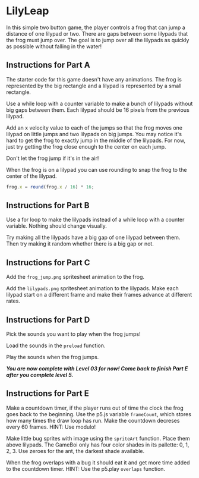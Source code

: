 # LilyLeap

In this simple two button game, the player controls a frog that can jump a distance of one lilypad or two. There are gaps between some lilypads that the frog must jump over. The goal is to jump over all the lilypads as quickly as possible without falling in the water!

## Instructions for Part A

The starter code for this game doesn't have any animations. The frog is represented by the big rectangle and a lilypad is represented by a small rectangle.

Use a while loop with a counter variable to make a bunch of lilypads without big gaps between them. Each lilypad should be 16 pixels from the previous lilypad.

Add an x velocity value to each of the jumps so that the frog moves one lilypad on little jumps and two lilypads on big jumps. You may notice it's hard to get the frog to exactly jump in the middle of the lilypads.
For now, just try getting the frog close enough to the center on each jump.

Don't let the frog jump if it's in the air!

When the frog is on a lilypad you can use rounding to snap the frog to the center of the lilypad.

```js
frog.x = round(frog.x / 16) * 16;
```

## Instructions for Part B

Use a for loop to make the lilypads instead of a while loop with a counter variable. Nothing should change visually.

Try making all the lilypads have a big gap of one lilypad between them. Then try making it random whether there is a big gap or not.

## Instructions for Part C

Add the `frog_jump.png` spritesheet animation to the frog.

Add the `lilypads.png` spritesheet animation to the lilypads. Make each lilypad start on a different frame and make their frames advance at different rates.

## Instructions for Part D

Pick the sounds you want to play when the frog jumps!

Load the sounds in the `preload` function.

Play the sounds when the frog jumps.

**_You are now complete with Level 03 for now! Come back to finish Part E after you complete level 5._**

## Instructions for Part E

Make a countdown timer, if the player runs out of time the clock the frog goes back to the beginning. Use the p5.js variable `frameCount`, which stores how many times the draw loop has run. Make the countdown decreses every 60 frames. HINT: Use modulo!

Make little bug sprites with image using the `spriteArt` function. Place them above lilypads. The GameBoi only has four color shades in its pallette: 0, 1, 2, 3. Use zeroes for the ant, the darkest shade available.

When the frog overlaps with a bug it should eat it and get more time added to the countdown timer. HINT: Use the p5.play `overlaps` function.

